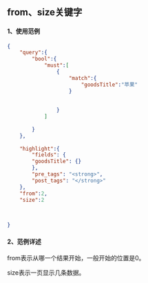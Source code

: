 ## from、size关键字



#### 1、使用范例

```json
{
    "query":{
        "bool":{
            "must":[
                {
                    "match":{
                        "goodsTitle":"苹果"
                    }
                        
                    
                }
            ]
            
        }
    },
    
    "highlight":{
        "fields": {
        "goodsTitle": {}
        },
        "pre_tags": "<strong>",
        "post_tags": "</strong>"
    },
    "from":2,
    "size":2
    
    

}
```





#### 2、范例详述

from表示从哪一个结果开始，一般开始的位置是0。

size表示一页显示几条数据。